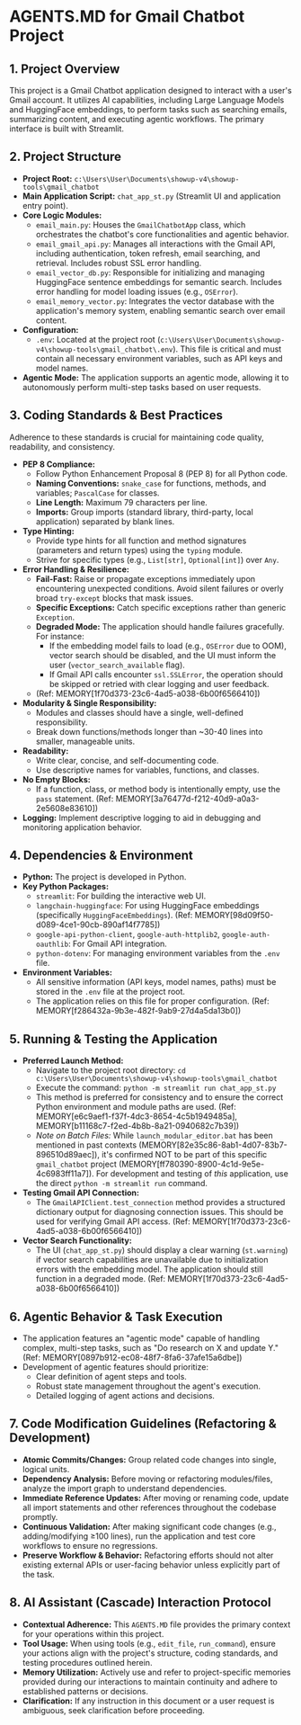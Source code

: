 # AGENTS.MD for Gmail Chatbot Project

## 1. Project Overview

This project is a Gmail Chatbot application designed to interact with a user's Gmail account. It utilizes AI capabilities, including Large Language Models and HuggingFace embeddings, to perform tasks such as searching emails, summarizing content, and executing agentic workflows. The primary interface is built with Streamlit.

## 2. Project Structure

-   **Project Root:** `c:\Users\User\Documents\showup-v4\showup-tools\gmail_chatbot`
-   **Main Application Script:** `chat_app_st.py` (Streamlit UI and application entry point).
-   **Core Logic Modules:**
    -   `email_main.py`: Houses the `GmailChatbotApp` class, which orchestrates the chatbot's core functionalities and agentic behavior.
    -   `email_gmail_api.py`: Manages all interactions with the Gmail API, including authentication, token refresh, email searching, and retrieval. Includes robust SSL error handling.
    -   `email_vector_db.py`: Responsible for initializing and managing HuggingFace sentence embeddings for semantic search. Includes error handling for model loading issues (e.g., `OSError`).
    -   `email_memory_vector.py`: Integrates the vector database with the application's memory system, enabling semantic search over email content.
-   **Configuration:**
    -   `.env`: Located at the project root (`c:\Users\User\Documents\showup-v4\showup-tools\gmail_chatbot\.env`). This file is critical and must contain all necessary environment variables, such as API keys and model names.
-   **Agentic Mode:** The application supports an agentic mode, allowing it to autonomously perform multi-step tasks based on user requests.

## 3. Coding Standards & Best Practices

Adherence to these standards is crucial for maintaining code quality, readability, and consistency.

-   **PEP 8 Compliance:**
    -   Follow Python Enhancement Proposal 8 (PEP 8) for all Python code.
    -   **Naming Conventions:** `snake_case` for functions, methods, and variables; `PascalCase` for classes.
    -   **Line Length:** Maximum 79 characters per line.
    -   **Imports:** Group imports (standard library, third-party, local application) separated by blank lines.
-   **Type Hinting:**
    -   Provide type hints for all function and method signatures (parameters and return types) using the `typing` module.
    -   Strive for specific types (e.g., `List[str]`, `Optional[int]`) over `Any`.
-   **Error Handling & Resilience:**
    -   **Fail-Fast:** Raise or propagate exceptions immediately upon encountering unexpected conditions. Avoid silent failures or overly broad `try-except` blocks that mask issues.
    -   **Specific Exceptions:** Catch specific exceptions rather than generic `Exception`.
    -   **Degraded Mode:** The application should handle failures gracefully. For instance:
        -   If the embedding model fails to load (e.g., `OSError` due to OOM), vector search should be disabled, and the UI must inform the user (`vector_search_available` flag).
        -   If Gmail API calls encounter `ssl.SSLError`, the operation should be skipped or retried with clear logging and user feedback.
    -   (Ref: MEMORY[1f70d373-23c6-4ad5-a038-6b00f6566410])
-   **Modularity & Single Responsibility:**
    -   Modules and classes should have a single, well-defined responsibility.
    -   Break down functions/methods longer than ~30-40 lines into smaller, manageable units.
-   **Readability:**
    -   Write clear, concise, and self-documenting code.
    -   Use descriptive names for variables, functions, and classes.
-   **No Empty Blocks:**
    -   If a function, class, or method body is intentionally empty, use the `pass` statement. (Ref: MEMORY[3a76477d-f212-40d9-a0a3-2e5608e83610])
-   **Logging:** Implement descriptive logging to aid in debugging and monitoring application behavior.

## 4. Dependencies & Environment

-   **Python:** The project is developed in Python.
-   **Key Python Packages:**
    -   `streamlit`: For building the interactive web UI.
    -   `langchain-huggingface`: For using HuggingFace embeddings (specifically `HuggingFaceEmbeddings`). (Ref: MEMORY[98d09f50-d089-4ce1-90cb-890af14f7785])
    -   `google-api-python-client`, `google-auth-httplib2`, `google-auth-oauthlib`: For Gmail API integration.
    -   `python-dotenv`: For managing environment variables from the `.env` file.
-   **Environment Variables:**
    -   All sensitive information (API keys, model names, paths) must be stored in the `.env` file at the project root.
    -   The application relies on this file for proper configuration. (Ref: MEMORY[f286432a-9b3e-482f-9ab9-27d4a5da13b0])

## 5. Running & Testing the Application

-   **Preferred Launch Method:**
    -   Navigate to the project root directory: `cd c:\Users\User\Documents\showup-v4\showup-tools\gmail_chatbot`
    -   Execute the command: `python -m streamlit run chat_app_st.py`
    -   This method is preferred for consistency and to ensure the correct Python environment and module paths are used. (Ref: MEMORY[e6c9aef1-f37f-4dc3-8654-4c5b1949485a], MEMORY[b11168c7-f2ed-4b8b-8a21-0940682c7b39])
    -   *Note on Batch Files:* While `launch_modular_editor.bat` has been mentioned in past contexts (MEMORY[82e35c86-8ab1-4d07-83b7-896510d89aec]), it's confirmed NOT to be part of this specific `gmail_chatbot` project (MEMORY[ff780390-8900-4c1d-9e5e-4c6983ff11a7]). For development and testing of *this* application, use the direct `python -m streamlit run` command.
-   **Testing Gmail API Connection:**
    -   The `GmailAPIClient.test_connection` method provides a structured dictionary output for diagnosing connection issues. This should be used for verifying Gmail API access. (Ref: MEMORY[1f70d373-23c6-4ad5-a038-6b00f6566410])
-   **Vector Search Functionality:**
    -   The UI (`chat_app_st.py`) should display a clear warning (`st.warning`) if vector search capabilities are unavailable due to initialization errors with the embedding model. The application should still function in a degraded mode. (Ref: MEMORY[1f70d373-23c6-4ad5-a038-6b00f6566410])

## 6. Agentic Behavior & Task Execution

-   The application features an "agentic mode" capable of handling complex, multi-step tasks, such as "Do research on X and update Y." (Ref: MEMORY[0897b912-ec08-48f7-8fa6-37afe15a6dbe])
-   Development of agentic features should prioritize:
    -   Clear definition of agent steps and tools.
    -   Robust state management throughout the agent's execution.
    -   Detailed logging of agent actions and decisions.

## 7. Code Modification Guidelines (Refactoring & Development)

-   **Atomic Commits/Changes:** Group related code changes into single, logical units.
-   **Dependency Analysis:** Before moving or refactoring modules/files, analyze the import graph to understand dependencies.
-   **Immediate Reference Updates:** After moving or renaming code, update all import statements and other references throughout the codebase promptly.
-   **Continuous Validation:** After making significant code changes (e.g., adding/modifying ≥100 lines), run the application and test core workflows to ensure no regressions.
-   **Preserve Workflow & Behavior:** Refactoring efforts should not alter existing external APIs or user-facing behavior unless explicitly part of the task.

## 8. AI Assistant (Cascade) Interaction Protocol

-   **Contextual Adherence:** This `AGENTS.MD` file provides the primary context for your operations within this project.
-   **Tool Usage:** When using tools (e.g., `edit_file`, `run_command`), ensure your actions align with the project's structure, coding standards, and testing procedures outlined herein.
-   **Memory Utilization:** Actively use and refer to project-specific memories provided during our interactions to maintain continuity and adhere to established patterns or decisions.
-   **Clarification:** If any instruction in this document or a user request is ambiguous, seek clarification before proceeding.
